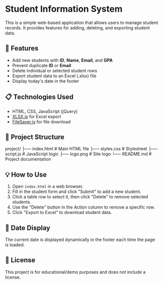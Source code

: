 # Student Information System

This is a simple web-based application that allows users to manage student records. It provides features for adding, deleting, and exporting student data.

## 🚀 Features

- Add new students with **ID**, **Name**, **Email**, and **GPA**
- Prevent duplicate **ID** or **Email**
- Delete individual or selected student rows
- Export student data to an Excel (.xlsx) file
- Display today's date in the footer

## 📋 Technologies Used

- HTML, CSS, JavaScript (jQuery)
- [XLSX.js](https://github.com/SheetJS/sheetjs) for Excel export
- [FileSaver.js](https://github.com/eligrey/FileSaver.js) for file download

## 📂 Project Structure
project/
├── index.html # Main HTML file
├── styles.css # Stylesheet
├── script.js # JavaScript logic
├── logo.png # Site logo
└── README.md # Project documentation


## 💡 How to Use

1. Open `index.html` in a web browser.
2. Fill in the student form and click "Submit" to add a new student.
3. Click a table row to select it, then click "Delete" to remove selected students.
4. Use the "Delete" button in the Action column to remove a specific row.
5. Click "Export to Excel" to download student data.

## 📅 Date Display

The current date is displayed dynamically in the footer each time the page is loaded.

## 📜 License

This project is for educational/demo purposes and does not include a license.


